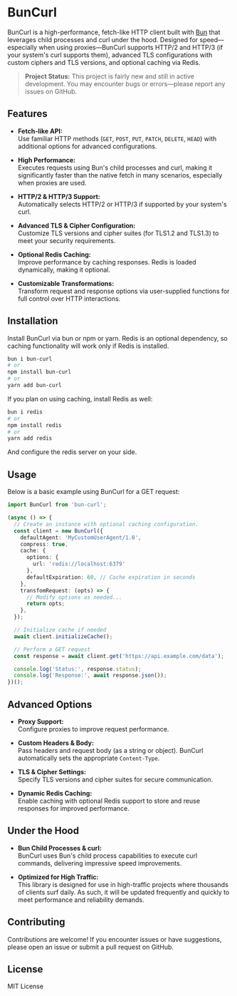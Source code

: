 # BunCurl

BunCurl is a high-performance, fetch-like HTTP client built with [Bun](https://bun.sh) that leverages child processes and curl under the hood. Designed for speed—especially when using proxies—BunCurl supports HTTP/2 and HTTP/3 (if your system's curl supports them), advanced TLS configurations with custom ciphers and TLS versions, and optional caching via Redis.

> **Project Status:** This project is fairly new and still in active development. You may encounter bugs or errors—please report any issues on GitHub.

## Features

- **Fetch-like API:**  
  Use familiar HTTP methods (`GET`, `POST`, `PUT`, `PATCH`, `DELETE`, `HEAD`) with additional options for advanced configurations.

- **High Performance:**  
  Executes requests using Bun's child processes and curl, making it significantly faster than the native fetch in many scenarios, especially when proxies are used.

- **HTTP/2 & HTTP/3 Support:**  
  Automatically selects HTTP/2 or HTTP/3 if supported by your system's curl.

- **Advanced TLS & Cipher Configuration:**  
  Customize TLS versions and cipher suites (for TLS1.2 and TLS1.3) to meet your security requirements.

- **Optional Redis Caching:**  
  Improve performance by caching responses. Redis is loaded dynamically, making it optional.

- **Customizable Transformations:**  
  Transform request and response options via user-supplied functions for full control over HTTP interactions.

## Installation

Install BunCurl via bun or npm or yarn. Redis is an optional dependency, so caching functionality will work only if Redis is installed.

```bash
bun i bun-curl 
# or
npm install bun-curl
# or
yarn add bun-curl
```

If you plan on using caching, install Redis as well:

```bash
bun i redis 
# or
npm install redis
# or
yarn add redis
```

And configure the redis server on your side.

## Usage

Below is a basic example using BunCurl for a GET request:

```ts
import BunCurl from 'bun-curl';

(async () => {
  // Create an instance with optional caching configuration.
  const client = new BunCurl({
    defaultAgent: 'MyCustomUserAgent/1.0',
    compress: true,
    cache: {
      options: {
        url: 'redis://localhost:6379'
      },
      defaultExpiration: 60, // Cache expiration in seconds
    },
    transfomRequest: (opts) => {
      // Modify options as needed...
      return opts;
    },
  });

  // Initialize cache if needed
  await client.initializeCache();

  // Perform a GET request
  const response = await client.get('https://api.example.com/data');

  console.log('Status:', response.status);
  console.log('Response:', await response.json());
})();
```

## Advanced Options

- **Proxy Support:**  
  Configure proxies to improve request performance.

- **Custom Headers & Body:**  
  Pass headers and request body (as a string or object). BunCurl automatically sets the appropriate `Content-Type`.

- **TLS & Cipher Settings:**  
  Specify TLS versions and cipher suites for secure communication.

- **Dynamic Redis Caching:**  
  Enable caching with optional Redis support to store and reuse responses for improved performance.

## Under the Hood

- **Bun Child Processes & curl:**  
  BunCurl uses Bun's child process capabilities to execute curl commands, delivering impressive speed improvements.

- **Optimized for High Traffic:**  
  This library is designed for use in high-traffic projects where thousands of clients surf daily. As such, it will be updated frequently and quickly to meet performance and reliability demands.

## Contributing

Contributions are welcome! If you encounter issues or have suggestions, please open an issue or submit a pull request on GitHub.

## License

MIT License
